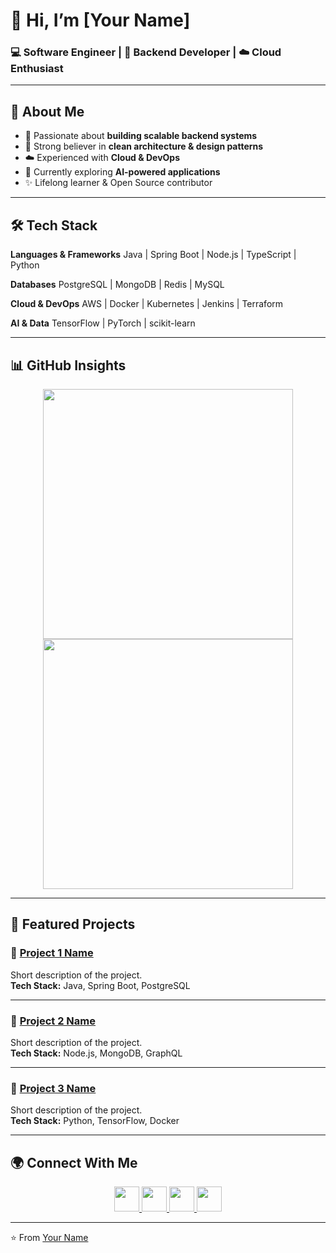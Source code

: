 # 👋 Hi, I’m [Your Name]

### 💻 Software Engineer | 🚀 Backend Developer | ☁️ Cloud Enthusiast  

---

## 📌 About Me
- 🎯 Passionate about **building scalable backend systems**
- 🧩 Strong believer in **clean architecture & design patterns**
- ☁️ Experienced with **Cloud & DevOps**
- 🤖 Currently exploring **AI-powered applications**
- ✨ Lifelong learner & Open Source contributor

---

## 🛠 Tech Stack

**Languages & Frameworks**
Java | Spring Boot | Node.js | TypeScript | Python


**Databases**
PostgreSQL | MongoDB | Redis | MySQL


**Cloud & DevOps**
AWS | Docker | Kubernetes | Jenkins | Terraform


**AI & Data**
TensorFlow | PyTorch | scikit-learn


---

## 📊 GitHub Insights

<div align="center">
  <img src="https://github-readme-stats.vercel.app/api?username=YOUR_GITHUB_USERNAME&show_icons=true&theme=tokyonight&hide_border=true" width="400">
  <img src="https://github-readme-streak-stats.herokuapp.com/?user=YOUR_GITHUB_USERNAME&theme=tokyonight&hide_border=true" width="400">
</div>

---

## 🚀 Featured Projects

### 🔹 [Project 1 Name](#)
Short description of the project.  
**Tech Stack:** Java, Spring Boot, PostgreSQL  

---

### 🔹 [Project 2 Name](#)
Short description of the project.  
**Tech Stack:** Node.js, MongoDB, GraphQL  

---

### 🔹 [Project 3 Name](#)
Short description of the project.  
**Tech Stack:** Python, TensorFlow, Docker  

---

## 🌍 Connect With Me

<p align="center">
  <a href="https://t.me/YOUR_TELEGRAM" target="_blank">
    <img src="https://skillicons.dev/icons?i=telegram" width="40"/>
  </a>
  <a href="mailto:YOUR_EMAIL@gmail.com" target="_blank">
    <img src="https://skillicons.dev/icons?i=gmail" width="40"/>
  </a>
  <a href="https://www.linkedin.com/in/YOUR_LINKEDIN" target="_blank">
    <img src="https://skillicons.dev/icons?i=linkedin" width="40"/>
  </a>
  <a href="https://github.com/YOUR_GITHUB_USERNAME" target="_blank">
    <img src="https://skillicons.dev/icons?i=github" width="40"/>
  </a>
</p>

---

⭐️ From [Your Name](https://github.com/YOUR_GITHUB_USERNAME)
